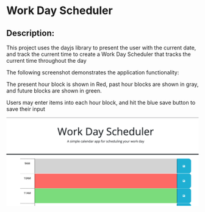 # Work Day Scheduler

## Description:

This project uses the dayjs library to present the user with the current date, and track the current time to create a Work Day Scheduler that tracks the current time throughout the day

The following screenshot demonstrates the application functionality:

The present hour block is shown in Red, past hour blocks are shown in gray, and future blocks are shown in green. 

Users may enter items into each hour block, and hit the blue save button to save their input

![A user clicks on slots on the color-coded calendar and edits the events.](./assets/readmeScreenshot.png)
